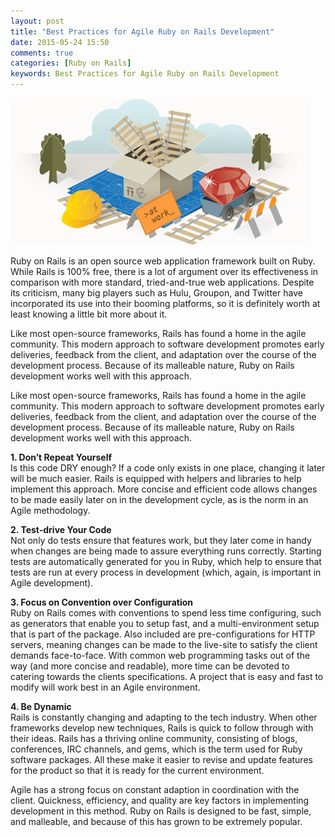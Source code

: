 ```yaml
---
layout: post
title: "Best Practices for Agile Ruby on Rails Development"
date: 2015-05-24 15:50
comments: true
categories: [Ruby on Rails]
keywords: Best Practices for Agile Ruby on Rails Development
---
```


<p>
  <img src="/images/rails_artwork.jpg" alt="Best Practices for Agile Ruby on Rails Development" />
</p>

<p>
  Ruby on Rails is an open source web application framework built on Ruby. While Rails is 100% free, there is a lot of argument over its effectiveness in comparison with more standard, tried-and-true web applications. Despite its criticism, many big players such as Hulu, Groupon, and Twitter have incorporated its use into their booming platforms, so it is definitely worth at least knowing a little bit more about it.
</p>

<p>
  Like most open-source frameworks, Rails has found a home in the agile community.  This modern approach to software development promotes early deliveries, feedback from the client, and adaptation over the course of the development process. Because of its malleable nature, Ruby on Rails development works well with this approach.
</p>

<p>
  Like most open-source frameworks, Rails has found a home in the agile community.  This modern approach to software development  promotes early deliveries, feedback from the client, and adaptation over the course of the development process. Because of its malleable nature, Ruby on Rails development works well with this approach.
</p>

<p>
  <strong>1. Don’t Repeat Yourself</strong><br/>
  Is this code DRY enough? If a code only exists in one place, changing it later will be much easier. Rails is equipped with helpers and libraries to help implement this approach. More concise and efficient code allows changes to be made easily later on in the development cycle, as is the norm in an Agile methodology.
</p>

<p>
  <strong>2. Test-drive Your Code</strong><br/>
  Not only do tests ensure that features work, but they later come in handy when changes are being made to assure everything runs correctly. Starting tests are automatically generated for you in Ruby, which help to ensure that tests are run at every process in development (which, again, is important in Agile development).
</p>

<p>
  <strong>3. Focus on Convention over Configuration</strong><br/>
  Ruby on Rails comes with conventions to spend less time configuring, such as generators that enable you to setup fast, and a multi-environment setup that is part of the package. Also included are pre-configurations for HTTP servers, meaning changes can be made to the live-site to satisfy the client demands face-to-face. With common web programming tasks out of the way (and more concise and readable), more time can be devoted to catering towards the clients specifications. A project that is easy and fast to modify will work best in an Agile environment.
</p>

<p>
  <strong>4. Be Dynamic</strong><br/>
  Rails is constantly changing and adapting to the tech industry. When other frameworks develop new techniques, Rails is quick to follow through with their ideas. Rails has a thriving online community, consisting of blogs, conferences, IRC channels, and gems, which is the term used for Ruby software packages. All these make it easier to revise and update features for the product so that it is ready for the current environment.
</p>

<p>
  Agile has a strong focus on constant adaption in coordination with the client. Quickness, efficiency, and quality are key factors in implementing development in this method. Ruby on Rails is designed to be fast, simple, and malleable, and because of this has grown to be extremely popular.
</p>
